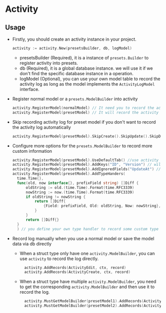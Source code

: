 # Activity

## Usage

- Firstly, you should create an activity instance in your project.

  ```go
  activity := activity.New(presetsBuilder, db, logModel)
  ```

  - presetsBuilder (Required), it is a instance of `presets.Builder` to register activity into presets.
  - db (Required), it is a global database instance. we will use it if we don't find the specific database instance in a operation.
  - logModel (Optional), you can use your own model table to record the activity log as long as the model implements the `ActivityLogModel` interface.

- Register normal model or a `presets.ModelBuilder` into activity

  ```go
  activity.RegisterModel(normalModel) // It need you to record the activity log manually
  activity.RegisterModel(presetModel) // It will record the activity log automatically when you create, update or delete the model data via preset admin
  ```

- Skip recording activity log for preset model if you don't want to record the activity log automatically

  ```go
  activity.RegisterModel(presetModel).SkipCreate().SkipUpdate().SkipDelete()
  ```

- Configure more options for the `presets.ModelBuilder` to record more custom information

  ```go
  activity.RegisterModel(presetModel).UseDefaultTab() //use activity tab on the admin model edit page
  activity.RegisterModel(presetModel).AddKeys("ID", "Version") // will record value of the ID and Version field as the keyword of a model table
  activity.RegisterModel(presetModel).AddIgnoredFields("UpdateAt") // will ignore the UpdateAt field when recording activity log for update operation
  activity.RegisterModel(presetModel).AddTypeHanders(
    time.Time{},
    func(old, now interface{}, prefixField string) []Diff {
  		oldString := old.(time.Time).Format(time.RFC3339)
  		nowString := now.(time.Time).Format(time.RFC3339)
  		if oldString != nowString {
  			return []Diff{
  				{Field: prefixField, Old: oldString, Now: nowString},
  			}
  		}
  		return []Diff{}
    }
    ) // you define your own type handler to record some custom type for update operation
  ```

- Record log manually when you use a normal model or save the model data via db directly

  - When a struct type only have one `activity.ModelBuilder`, you can use `activity` to record the log directly.

    ```go
      activity.AddRecords(ActivityEdit, ctx, record)
      activity.AddRecords(ActivityCreate, ctx, record)
    ```

  - When a struct type have multiple `activity.ModelBuilder`, you need to get the corresponding `activity.ModelBuilder` and then use it to record the log.

    ```go
      activity.MustGetModelBuilder(presetModel1).AddRecords(ActivityEdit, ctx, record)
      activity.MustGetModelBuilder(presetModel2).AddRecords(ActivityEdit, ctx, record)
    ```
